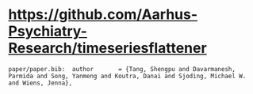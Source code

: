 # https://github.com/Aarhus-Psychiatry-Research/timeseriesflattener

```console
paper/paper.bib:  author       = {Tang, Shengpu and Davarmanesh, Parmida and Song, Yanmeng and Koutra, Danai and Sjoding, Michael W. and Wiens, Jenna},

```

